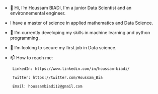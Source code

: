 - 👋 Hi, I’m Houssam BIADI, I'm a junior Data Scientist and an environnemental engineer.
- I have a master of science in applied mathematics and Data Science.
- 🌱 I’m currently developing my skills in machine learning and python programming .
- 💞️ I’m looking to secure my first job in Data science.
- 📫 How to reach me:

       LinkedIn: https://www.linkedin.com/in/houssam-biadi/
       
       Twitter: https://twitter.com/Houssam_Bia
       
       Email: houssambiadi12@gmail.com
       

<!---
Houssam-BIADI/Houssam-BIADI is a ✨ special ✨ repository because its `README.md` (this file) appears on your GitHub profile.
You can click the Preview link to take a look at your changes.
--->
